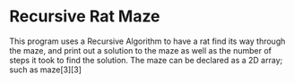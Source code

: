 # Recursive Rat Maze
This program uses a Recursive Algorithm to have a rat find its way through the maze, and print out a solution to the maze as well as the number of steps it took to find the solution. 
The maze can be declared as a 2D array; such as maze[3][3]
